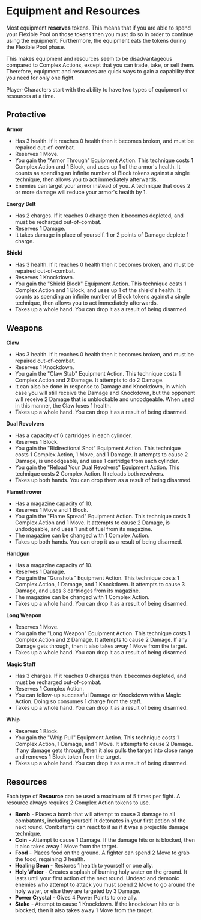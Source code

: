 # Equipment and Resources

Most equipment **reserves** tokens. This means that if you are able to spend your Flexible Pool on those tokens then you must do so in order to continue using the equipment. Furthermore, the equipment eats the tokens during the Flexible Pool phase.

This makes equipment and resources seem to be disadvantageous compared to Complex Actions, except that you can trade, take, or sell them. Therefore, equipment and resources are quick ways to gain a capability that you need for only one fight.

Player-Characters start with the ability to have two types of equipment or resources at a time.

## Protective

**Armor**

- Has 3 health. If it reaches 0 health then it becomes broken, and must be repaired out-of-combat.
- Reserves 1 Move.
- You gain the "Armor Through" Equipment Action. This technique costs 1 Complex Action and 1 Block, and uses up 1 of the armor's health. It counts as spending an infinite number of Block tokens against a single technique, then allows you to act immediately afterwards.
- Enemies can target your armor instead of you. A technique that does 2 or more damage will reduce your armor's health by 1.

**Energy Belt**

- Has 2 charges. If it reaches 0 charge then it becomes depleted, and must be recharged out-of-combat.
- Reserves 1 Damage.
- It takes damage in place of yourself. 1 or 2 points of Damage deplete 1 charge.

**Shield**

- Has 3 health. If it reaches 0 health then it becomes broken, and must be repaired out-of-combat.
- Reserves 1 Knockdown.
- You gain the "Shield Block" Equipment Action. This technique costs 1 Complex Action and 1 Block, and uses up 1 of the shield's health. It counts as spending an infinite number of Block tokens against a single technique, then allows you to act immediately afterwards.
- Takes up a whole hand. You can drop it as a result of being disarmed.

## Weapons

**Claw**

- Has 3 health. If it reaches 0 health then it becomes broken, and must be repaired out-of-combat.
- Reserves 1 Knockdown.
- You gain the "Claw Stab" Equipment Action. This technique costs 1 Complex Action and 2 Damage. It attempts to do 2 Damage.
- It can also be done in response to Damage and Knockdown, in which case you will still receive the Damage and Knockdown, but the opponent will receive 2 Damage that is unblockable and undodgeable. When used in this manner, the Claw loses 1 health.
- Takes up a whole hand. You can drop it as a result of being disarmed.

**Dual Revolvers**

- Has a capacity of 6 cartridges in each cylinder.
- Reserves 1 Block.
- You gain the "Bidirectional Shot" Equipment Action. This technique costs 1 Complex Action, 1 Move, and 1 Damage. It attempts to cause 2 Damage, is undodgeable, and uses 1 cartridge from each cylinder.
- You gain the "Reload Your Dual Revolvers" Equipment Action. This technique costs 2 Complex Action. It reloads both revolvers.
- Takes up both hands. You can drop them as a result of being disarmed.

**Flamethrower**

- Has a magazine capacity of 10.
- Reserves 1 Move and 1 Block.
- You gain the "Flame Spread" Equipment Action. This technique costs 1 Complex Action and 1 Move. It attempts to cause 2 Damage, is undodgeable, and uses 1 unit of fuel from its magazine.
- The magazine can be changed with 1 Complex Action.
- Takes up both hands. You can drop it as a result of being disarmed.

**Handgun**

- Has a magazine capacity of 10.
- Reserves 1 Damage.
- You gain the "Gunshots" Equipment Action. This technique costs 1 Complex Action, 1 Damage, and 1 Knockdown. It attempts to cause 3 Damage, and uses 3 cartridges from its magazine.
- The magazine can be changed with 1 Complex Action.
- Takes up a whole hand. You can drop it as a result of being disarmed.

**Long Weapon**

- Reserves 1 Move.
- You gain the "Long Weapon" Equipment Action. This technique costs 1 Complex Action and 2 Damage. It attempts to cause 2 Damage. If any Damage gets through, then it also takes away 1 Move from the target.
- Takes up a whole hand. You can drop it as a result of being disarmed.

**Magic Staff**

- Has 3 charges. If it reaches 0 charges then it becomes depleted, and must be recharged out-of-combat.
- Reserves 1 Complex Action.
- You can follow-up successful Damage or Knockdown with a Magic Action. Doing so consumes 1 charge from the staff.
- Takes up a whole hand. You can drop it as a result of being disarmed.

**Whip**

- Reserves 1 Block.
- You gain the "Whip Pull" Equipment Action. This technique costs 1 Complex Action, 1 Damage, and 1 Move. It attempts to cause 2 Damage. If any damage gets through, then it also pulls the target into close range and removes 1 Block token from the target.
- Takes up a whole hand. You can drop it as a result of being disarmed.

## Resources

Each type of **Resource** can be used a maximum of 5 times per fight. A resource always requires 2 Complex Action tokens to use.

- **Bomb** - Places a bomb that will attempt to cause 3 damage to all combatants, including yourself. It detonates in your first action of the next round. Combatants can react to it as if it was a projectile damage technique.
- **Coin** - Attempt to cause 1 Damage. If the damage hits or is blocked, then it also takes away 1 Move from the target.
- **Food** - Places food on the ground. A fighter can spend 2 Move to grab the food, regaining 3 health.
- **Healing Bean** - Restores 1 health to yourself or one ally.
- **Holy Water** - Creates a splash of burning holy water on the ground. It lasts until your first action of the next round. Undead and demonic enemies who attempt to attack you must spend 2 Move to go around the holy water, or else they are targeted by 3 Damage.
- **Power Crystal** - Gives 4 Power Points to one ally.
- **Stake** - Attempt to cause 1 Knockdown. If the knockdown hits or is blocked, then it also takes away 1 Move from the target.
